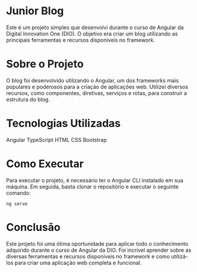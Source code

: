 # Junior Blog
Este é um projeto simples que desenvolvi durante o curso de Angular da Digital Innovation One (DIO). O objetivo era criar um blog utilizando as principais ferramentas e recursos disponíveis no framework.

# Sobre o Projeto
O blog foi desenvolvido utilizando o Angular, um dos frameworks mais populares e poderosos para a criação de aplicações web. Utilizei diversos recursos, como componentes, diretivas, serviços e rotas, para construir a estrutura do blog.

# Tecnologias Utilizadas
Angular
TypeScript
HTML
CSS
Bootstrap

# Como Executar
Para executar o projeto, é necessário ter o Angular CLI instalado em sua máquina. Em seguida, basta clonar o repositório e executar o seguinte comando:

```
ng serve
```

# Conclusão
Este projeto foi uma ótima oportunidade para aplicar todo o conhecimento adquirido durante o curso de Angular da DIO. Foi incrível aprender sobre as diversas ferramentas e recursos disponíveis no framework e como utilizá-los para criar uma aplicação web completa e funcional.
